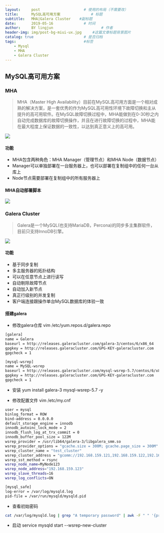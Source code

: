 ```yaml
---
layout:     post   				    # 使用的布局（不需要改）
title:      MySQL高可用方案 				# 标题 
subtitle:   MHA|Galera Cluster    #副标题
date:       2019-05-16 				# 时间
author:     BY lingjun						# 作者
header-img: img/post-bg-miui-ux.jpg 	#这篇文章标题背景图片
catalog: true 						# 是否归档
tags:								#标签
    - Mysql
    - MHA 
    - Galera Cluster
---
```


## MySQL高可用方案

### MHA
> MHA（Master High Availability）目前在MySQL高可用方面是一个相对成熟的解决方案，是一套优秀的作为MySQL高可用性环境下故障切换和主从提升的高可用软件。在MySQL故障切换过程中，MHA能做到在0-30秒之内自动完成数据库的故障切换操作，并且在进行故障切换的过程中，MHA能在最大程度上保证数据的一致性，以达到真正意义上的高可用。

![](https://i.loli.net/2019/05/24/5ce76a922725342363.jpg)

#### 功能
- MHA包含两种角色：MHA Manager（管理节点）和MHA Node（数据节点）  
- Manager可以单独部署在一台服务器上，也可以部署在复制组中的任何一台从库上  
- Node节点需要部署在复制组中的所有服务器上  

#### MHA自动部署脚本
![](https://i.loli.net/2019/05/24/5ce76ae9acee671653.jpg)





### Galera Cluster
> Galera是一个MySQL(也支持MariaDB，Percona)的同步多主集群软件，目前只支持InnoDB引擎。

![](https://i.loli.net/2019/05/24/5ce76b23b137119434.jpg)

#### 功能
- 基于同步复制
- 多主服务器的拓扑结构
- 可以在任意节点上进行读写
- 自动剔除故障节点
- 自动加入新节点
- 真正行级别的并发复制
- 客户端连接跟操作单台MySQL数据库的体验一致

#### 搭建galera
- 修改galera仓库 vim /etc/yum.repos.d/galera.repo  

``` bash
[galera]
name = Galera
baseurl = http://releases.galeracluster.com/galera-3/centos/6/x86_64
gpgkey = http://releases.galeracluster.com/GPG-KEY-galeracluster.com
gpgcheck = 1

[mysql-wsrep]
name = MySQL-wsrep
baseurl = http://releases.galeracluster.com/mysql-wsrep-5.7/centos/6/x86_64
gpgkey = http://releases.galeracluster.com/GPG-KEY-galeracluster.com
gpgcheck = 1
```


- 安装 yum install galera-3 mysql-wsrep-5.7 -y


- 修改配置文件 vim /etc/my.cnf  

```bash
user = mysql 
binlog_format = ROW 
bind-address = 0.0.0.0 
default_storage_engine = innodb 
innodb_autoinc_lock_mode = 2 
innodb_flush_log_at_trx_commit = 0 
innodb_buffer_pool_size = 122M 
wsrep_provider = /usr/lib64/galera-3/libgalera_smm.so 
wsrep_provider_options = "gcache.size = 300M; gcache.page_size = 300M" 
wsrep_cluster_name = "test_cluster"
wsrep_cluster_address = "gcomm://192.168.159.121,192.168.159.122,192.168.159.123"
wsrep_sst_method = rsync
wsrep_node_name=MyNode123
wsrep_node_address="192.168.159.123"
wsrep_slave_threads=16
wsrep_log_conflicts=ON

[mysql_safe] 
log-error = /var/log/mysqld.log 
pid-file = /var/run/mysqld/mysqld.pid
```


- 查看初始密码

```bash
cat /var/log/mysqld.log | grep "A temporary password" | awk -F " " '{print$11}'
```


- 启动 service mysqld start --wsrep-new-cluster
